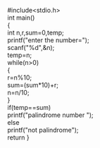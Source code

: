 #include<stdio.h>  
int main()    
{    
int n,r,sum=0,temp;    
printf("enter the number=");    
scanf("%d",&n);    
temp=n;    
while(n>0)    
{    
r=n%10;    
sum=(sum*10)+r;    
n=n/10;    
}    
if(temp==sum)    
printf("palindrome number ");    
else    
printf("not palindrome");   
return
}   

